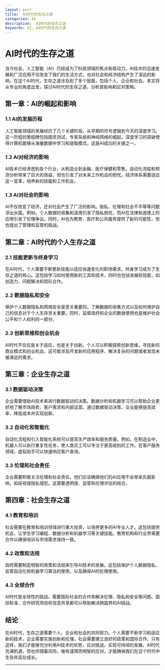 ```yaml
---
layout: post
title:  AI时代的生存之道
categories: AI
description:  AI时代的生存之道
keywords: AI, AI时代的生存之道
---
```


# AI时代的生存之道

当今社会，人工智能（AI）已经成为了科技领域的焦点和驱动力。AI技术的迅速发展和广泛应用不仅改变了我们的生活方式，也对社会和经济结构产生了深远的影响。在这个AI时代，生存之道涉及到了多个层面，包括个人、企业和社会。本文将从专业的角度出发，探讨AI时代的生存之道，分析其影响和应对策略。

## 第一章：AI的崛起和影响

### 1.1 AI的发展历程
人工智能领域的发展经历了几个关键阶段，从早期的符号逻辑到今天的深度学习。这一历程的里程碑包括图灵测试、专家系统和神经网络的崛起。深度学习的突破使得计算机能够从海量数据中学习和提取模式，这是AI成功的关键之一。

### 1.2 AI对经济的影响
AI技术已经渗透到各个行业，从制造业到金融、医疗保健和零售。自动化流程和预测分析带来了巨大的效益，但也引发了对未来工作机会的担忧。经济体系需要适应这一变革，培养新的技能和工作机会。

### 1.3 AI对社会的影响
AI不仅改变了经济，还对社会产生了广泛的影响。隐私、伦理和社会不平等等问题浮出水面。例如，个人数据的收集和滥用引发了隐私担忧，而AI在法律和道德上的应用引发了伦理争议。同时，AI也为教育、医疗和公共服务提供了新的可能性，但也提出了管理和监管的挑战。

## 第二章：AI时代的个人生存之道

### 2.1 技能更新与终身学习
在AI时代，个人需要不断更新技能以适应快速变化的职场需求。终身学习成为了生存之道的核心。这包括学习如何使用新的工具和技术，同时也包括发展软技能，如创造力、问题解决和团队合作。

### 2.2 数据隐私和安全
保护个人数据隐私和网络安全是至关重要的。了解数据的收集方式以及如何保护自己的信息对于个人生存至关重要。同时，监督政府和企业的数据使用也是维护社会公平和个人权利的一部分。

### 2.3 创新思维和创业机会
AI时代不仅仅是关于适应，也是关于创新。个人可以积极探索创新思维，寻找新的商业模式和创业机会。这可能涉及开发新的应用程序、解决复杂的问题或者发现未被满足的需求。

## 第三章：企业生存之道

### 3.1 数据驱动决策
企业需要借助AI技术来进行数据驱动的决策。数据分析和机器学习可以帮助企业更好地了解市场趋势、客户需求和内部运营。通过数据驱动决策，企业能够提高效率、降低成本并实现创新。

### 3.2 自动化和智能化
自动化流程和引入智能化系统可以提高生产效率和服务质量。例如，在制造业中，机器人可以执行重复性任务，使人类员工可以专注于更高级别的工作。在客户服务领域，虚拟助手可以快速响应客户查询。

### 3.3 伦理和社会责任
企业需要积极关注伦理和社会责任。他们应该确保他们的AI应用不会带来负面影响，如歧视或隐私侵犯。这需要透明度、监管和伦理评估的结合。

## 第四章：社会生存之道

### 4.1 教育和培训
社会需要在教育和培训领域进行重大投资，以培养更多的AI专业人才。这包括提供机会，让学生学习编程、数据分析和机器学习等关键技能。教育机构和行业界需要合作以确保培训与市场需求保持一致。

### 4.2 政策和法规
政府需要制定明智的政策和法规来引导AI技术的发展。这包括保护个人数据隐私、监管自动化和机器学习算法的使用，以及确保AI的伦理使用。

### 4.3 全球合作
AI时代是全球性的挑战，需要国际社会的合作来解决伦理、隐私和安全等问题。国际标准、合作研究项目和信息共享都可以帮助解决跨国界的AI挑战。

## 结论

在AI时代，生存之道需要个人、企业和社会的共同努力。个人需要不断学习和适应新的技术，企业需要实施创新和伦理，社会需要建立良好的政策和国际合作。只有这样，我们才能够充分利用AI技术的优势，应对挑战，实现可持续的发展。AI时代充满机遇，但也伴随着风险，唯有谨慎而明智的应对，才能确保我们在这个时代中生存并茁壮成长。


-------------------------
